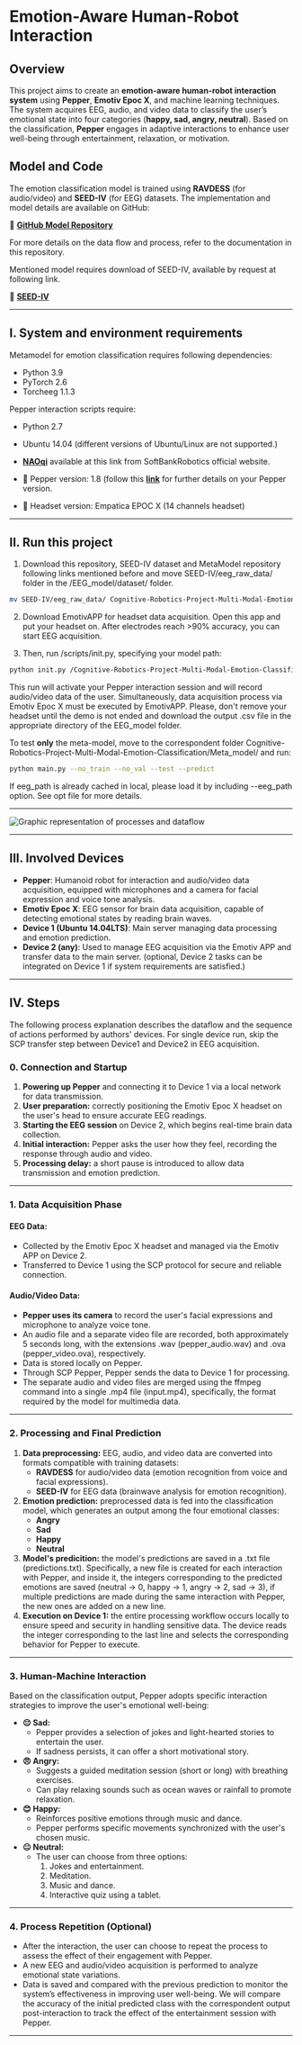 # Emotion-Aware Human-Robot Interaction

## Overview
This project aims to create an **emotion-aware human-robot interaction system** using **Pepper**, **Emotiv Epoc X**, and machine learning techniques. The system acquires EEG, audio, and video data to classify the user’s emotional state into four categories (**happy, sad, angry, neutral**). Based on the classification, **Pepper** engages in adaptive interactions to enhance user well-being through entertainment, relaxation, or motivation.

## Model and Code
The emotion classification model is trained using **RAVDESS** (for audio/video) and **SEED-IV** (for EEG) datasets. The implementation and model details are available on GitHub:

🔗 **[GitHub Model Repository](https://github.com/RenatoEsposito1999/Cognitive-Robotics-Project-Multi-Modal-Emotion-Classification)**

For more details on the data flow and process, refer to the documentation in this repository.

Mentioned model requires download of SEED-IV, available by request at following link.

🔗 **[SEED-IV](https://bcmi.sjtu.edu.cn/~seed/seed-iv.html)**

___
## I. System and environment requirements
Metamodel for emotion classification requires following dependencies:
- Python 3.9
- PyTorch 2.6
- Torcheeg 1.1.3

Pepper interaction scripts require:
- Python 2.7
- Ubuntu 14.04 (different versions of Ubuntu/Linux are not supported.)
- **[NAOqi](https://developer.softbankrobotics.com)** available at this link from SoftBankRobotics official website.

- 🤖 Pepper version: 1.8 (follow this **[link](http://doc.aldebaran.com/2-5/family/pepper_technical/pepper_versions.html)** for further details on your Pepper version.
- 🧠 Headset version: Empatica EPOC X (14 channels headset)
___
## II. Run this project
1. Download this repository, SEED-IV dataset and MetaModel repository following links mentioned before and move SEED-IV/eeg_raw_data/ folder in the /EEG_model/dataset/ folder.
```bash
mv SEED-IV/eeg_raw_data/ Cognitive-Robotics-Project-Multi-Modal-Emotion-Classification/EEG_model/dataset/
```

2. Download EmotivAPP for headset data acquisition. Open this app and put your headset on. After electrodes reach >90% accuracy, you can start EEG acquisition.

3. Then, run /scripts/init.py, specifying your model path:
```bash
python init.py /Cognitive-Robotics-Project-Multi-Modal-Emotion-Classification/
```
This run will activate your Pepper interaction session and will record audio/video data of the user.
Simultaneously, data acquisition process via Emotiv Epoc X must be executed by EmotivAPP. Please, don't remove your headset until the demo is not ended and download the output .csv file in the appropriate directory of the EEG_model folder.


To test **only** the meta-model, move to the correspondent folder Cognitive-Robotics-Project-Multi-Modal-Emotion-Classification/Meta_model/ and run:
```bash
python main.py --no_train --no_val --test --predict
```
If eeg_path is already cached in local, please load it by including --eeg_path option.
See opt file for more details.

___

![Graphic representation of processes and dataflow](images/map.png)
___

## III. **Involved Devices**
- **Pepper**: Humanoid robot for interaction and audio/video data acquisition, equipped with microphones and a camera for facial expression and voice tone analysis.
- **Emotiv Epoc X**: EEG sensor for brain data acquisition, capable of detecting emotional states by reading brain waves.
- **Device 1 (Ubuntu 14.04LTS)**: Main server managing data processing and emotion prediction.
- **Device 2 (any)**: Used to manage EEG acquisition via the Emotiv APP and transfer data to the main server. (optional, Device 2 tasks can be integrated on Device 1 if system requirements are satisfied.)

---

## IV. **Steps**
The following process explanation describes the dataflow and the sequence of actions performed by authors' devices. For single device run, skip the SCP transfer step between Device1 and Device2 in EEG acquisition.

### **0. Connection and Startup**
1. **Powering up Pepper** and connecting it to Device 1 via a local network for data transmission.
2. **User preparation:** correctly positioning the Emotiv Epoc X headset on the user's head to ensure accurate EEG readings.
3. **Starting the EEG session** on Device 2, which begins real-time brain data collection.
4. **Initial interaction:** Pepper asks the user how they feel, recording the response through audio and video.
5. **Processing delay:** a short pause is introduced to allow data transmission and emotion prediction.

---

### **1. Data Acquisition Phase**
#### **EEG Data:**
- Collected by the Emotiv Epoc X headset and managed via the Emotiv APP on Device 2.
- Transferred to Device 1 using the SCP protocol for secure and reliable connection.

#### **Audio/Video Data:**
- **Pepper uses its camera** to record the user's facial expressions and microphone to analyze voice tone.
- An audio file and a separate video file are recorded, both approximately 5 seconds long, with the extensions .wav (pepper_audio.wav) and .ova (pepper_video.ova), respectively.
- Data is stored locally on Pepper.
- Through SCP Pepper, Pepper sends the data to Device 1 for processing.
- The separate audio and video files are merged using the ffmpeg command into a single .mp4 file (input.mp4), specifically, the format required by the model for multimedia data.
  
---

### **2. Processing and Final Prediction**
1. **Data preprocessing:** EEG, audio, and video data are converted into formats compatible with training datasets:
   - **RAVDESS** for audio/video data (emotion recognition from voice and facial expressions).
   - **SEED-IV** for EEG data (brainwave analysis for emotion recognition).
2. **Emotion prediction:** preprocessed data is fed into the classification model, which generates an output among the four emotional classes:
   - **Angry**
   - **Sad**
   - **Happy**
   - **Neutral**
3. **Model's predicition:** the model's predictions are saved in a .txt file (predictions.txt). Specifically, a new file is created for each interaction with Pepper, and inside it, the integers corresponding to the predicted emotions are saved (neutral -> 0, happy -> 1, angry -> 2, sad -> 3), if multiple predictions are made during the same interaction with Pepper, the new ones are added on a new line.  
4. **Execution on Device 1:** the entire processing workflow occurs locally to ensure speed and security in handling sensitive data. The device reads the integer corresponding to the last line and selects the corresponding behavior for Pepper to execute.

---

### **3. Human-Machine Interaction**
Based on the classification output, Pepper adopts specific interaction strategies to improve the user's emotional well-being:

- **😔 Sad:**
  - Pepper provides a selection of jokes and light-hearted stories to entertain the user.
  - If sadness persists, it can offer a short motivational story.
- **😠 Angry:**
  - Suggests a guided meditation session (short or long) with breathing exercises.
  - Can play relaxing sounds such as ocean waves or rainfall to promote relaxation.
- **😊 Happy:**
  - Reinforces positive emotions through music and dance.
  - Pepper performs specific movements synchronized with the user's chosen music.
- **😐 Neutral:**
  - The user can choose from three options:
    1. Jokes and entertainment.
    2. Meditation.
    3. Music and dance.
    4. Interactive quiz using a tablet.

---

### **4. Process Repetition (Optional)**
- After the interaction, the user can choose to repeat the process to assess the effect of their engagement with Pepper.
- A new EEG and audio/video acquisition is performed to analyze emotional state variations.
- Data is saved and compared with the previous prediction to monitor the system’s effectiveness in improving user well-being.
We will compare the accuracy of the initial predicted class with the correspondent output post-interaction to track the effect of the entertainment session with Pepper.

---

